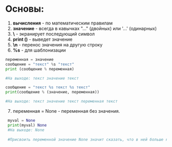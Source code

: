 # Основы:

1. **вычисления** - по математическим правилам
2. **значение** - всегда в кавычках "..." (двойных) или '...' (одинарных) 
3. **\\** - экранирует последующий символ
4. **print ()** - выведет значение
5. **\n** - перенос значения на другую строку
6. **%s** - для шаблонизации



```python   
переменная = значение
сообщение = "текст" %s "текст"
print (сообщение % переменная)

#На выходе: текст значение текст
```
```python
сообщение = "текст %s текст %s текст"
print(сообщение % (значение, переменная))

#На выходе: текст значение текст переменная текст
```

7. переменная = None - переменная без значения.

```python
 myval = None 
 print(myval) None
 #На выходе: None
 
 #Присвоить переменной значение None значит сказать, что в ней больше ничего не содержится (что эта переменная не связана с каким-либо значением
```

